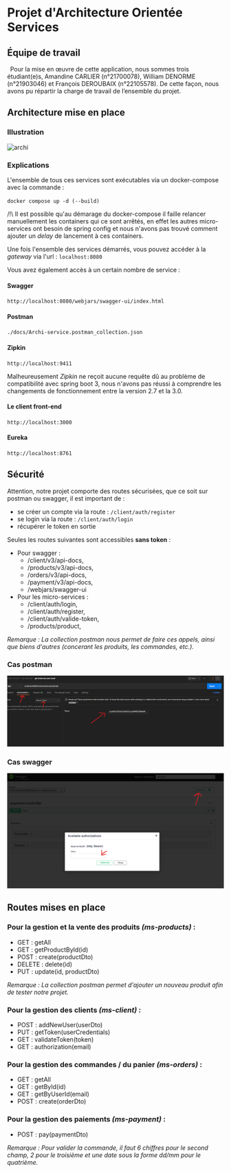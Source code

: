 # Projet d'Architecture Orientée Services

## Équipe de travail

&ensp;Pour la mise en œuvre de cette application, nous sommes trois étudiant(e)s, Amandine CARLIER (n°21700078), William DENORME (n°21903046) et François DEROUBAIX (n°22105578). De cette façon, nous avons pu répartir la charge de travail de l’ensemble du projet.

## Architecture mise en place

### Illustration

![archi](https://user-images.githubusercontent.com/74269323/235193335-c15f9c81-1a81-4f6b-876b-9286c267c922.png)

### Explications

L'ensemble de tous ces services sont exécutables via un docker-compose avec la commande : 

`docker compose up -d (--build)`

/!\ Il est possible qu'au démarage du docker-compose il faille relancer manuellement les containers qui ce sont arrêtés, 
en effet les autres micro-services ont besoin de spring config et nous n'avons pas trouvé comment ajouter un *delay* de lancement à ces containers.

Une fois l'ensemble des services démarrés, vous pouvez accéder à la *gateway* via l'url : 
`localhost:8080`

Vous avez également accès à un certain nombre de service : 

#### Swagger
`http://localhost:8080/webjars/swagger-ui/index.html`

#### Postman
`./docs/Archi-service.postman_collection.json`

#### Zipkin
`http://localhost:9411`

Malheureusement *Zipkin* ne reçoit aucune requête dû au problème de compatibilité avec spring boot 3, nous n'avons pas réussi à comprendre les changements de fonctionnement entre la version 2.7 et la 3.0.

#### Le client front-end
`http://localhost:3000`

#### Eureka
`http://localhost:8761`

## Sécurité

Attention, notre projet comporte des routes sécurisées, que ce soit sur postman ou swagger, il est important de :
- se créer un compte via la route : `/client/auth/register` 
- se login via la route : `/client/auth/login`
- récupérer le token en sortie

Seules les routes suivantes sont accessibles **sans token** : 
* Pour swagger : 
  * /client/v3/api-docs,
  * /products/v3/api-docs,
  * /orders/v3/api-docs,
  * /payment/v3/api-docs,
  * /webjars/swagger-ui
* Pour les micro-services :
  * /client/auth/login,
  * /client/auth/register,
  * /client/auth/valide-token,
  * /products/product,

*Remarque : La collection postman nous permet de faire ces appels, ainsi que biens d'autres (concerant les produits, les commandes, etc.).*

### Cas postman
![postman](docs/img/postman.png)

### Cas swagger
![swagger](docs/img/swagger.png)

## Routes mises en place

### Pour la gestion et la vente des produits *(ms-products)* :
  * GET : getAll
  * GET : getProductById(id)
  * POST : create(productDto)
  * DELETE : delete(id)
  * PUT : update(id, productDto)

*Remarque : La collection postman permet d'ajouter un nouveau produit afin de tester notre projet.*

### Pour la gestion des clients *(ms-client)* :
  * POST : addNewUser(userDto)
  * PUT : getToken(userCredentials)
  * GET : validateToken(token)
  * GET : authorization(email)

### Pour la gestion des commandes / du panier *(ms-orders)* :
  * GET : getAll
  * GET : getById(id)
  * GET : getByUserId(email)
  * POST : create(orderDto)

### Pour la gestion des paiements *(ms-payment)* :
  * POST : pay(paymentDto)

*Remarque : Pour valider la commande, il faut 6 chiffres pour le second champ, 2 pour le troisième et une date sous la forme dd/mm pour le quatrième.*
